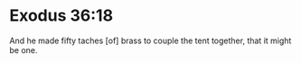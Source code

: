 # Exodus 36:18

And he made fifty taches [of] brass to couple the tent together, that it might be one.